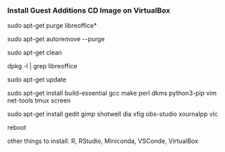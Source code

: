 ### Install Guest Additions CD Image on VirtualBox

sudo apt-get purge libreoffice*

sudo apt-get autoremove --purge

sudo apt-get clean

dpkg -l | grep libreoffice

sudo apt-get update

sudo apt-get install build-essential gcc make perl dkms python3-pip vim net-tools tmux screen

sudo apt-get install gedit gimp shotwell dia xfig obs-studio xournalpp vlc

reboot

other things to install: R, RStudio, Miniconda, VSConde, VirtualBox
